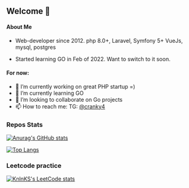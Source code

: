 ## Welcome 👋

#### About Me
- Web-developer since 2012.
php 8.0+, Laravel, Symfony 5+
VueJs, mysql, postgres

- Started learning GO in Feb of 2022. Want to switch to it soon.

#### For now:
- 🔭 I’m currently working on great PHP startup =)
- 🌱 I’m currently learning GO
- 👯 I’m looking to collaborate on Go projects
- 📫 How to reach me: TG: [@cranky4](https://t.me/cranky4)

### Repos Stats
[![Anurag's GitHub stats](https://github-readme-stats.vercel.app/api?username=cranky4&show_icons=true&theme=dracula)](https://github.com/anuraghazra/github-readme-stats)

[![Top Langs](https://github-readme-stats.vercel.app/api/top-langs/?username=cranky4&layout=compact&theme=react)](https://github.com/anuraghazra/github-readme-stats)

### Leetcode practice
[![KnlnKS's LeetCode stats](https://leetcode-stats-six.vercel.app/?username=cranky4&theme=dark)](https://github.com/KnlnKS/leetcode-stats)
